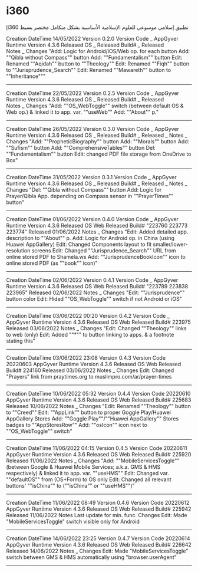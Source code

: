 # i360
إi360 تطبيق إسلامي موسوعي للعلوم الإسلامية الأساسية بشكل متكامل مختصر بسيط

Creation DateTime	14/05/2022
Version	0.2.0
Version Code	_
AppGyver Runtime Version	4.3.6
Released OS	_
Released Build#	_
Released	
Notes	_
Changes	"Add: Logic for Android/iOS/Web op. for each button
Add: ""Qibla without Compass"" button
Add: ""Fundamentalism"" button
Edit: Renamed ""Aqidah"" button to ""Theology""
Edit: Renamed ""Fiqh"" button to ""Jurisprudence_Search""
Edit: Renamed ""Mawareth"" button to ""Inheritance"""
___

Creation DateTime	22/05/2022
Version	0.2.5
Version Code	_
AppGyver Runtime Version	4.3.6
Released OS	_
Released Build#	_
Released	
Notes	_
Changes	"Add: ""OS_WebToggle"" switch (between default OS & Web op.) & linked it to app. var. ""useWeb""
Add: ""About"" p."
___
Creation DateTime	26/05/2022
Version	0.3.0
Version Code	_
AppGyver Runtime Version	4.3.6
Released OS	_
Released Build#	_
Released	_
Notes	_
Changes	"Add: ""PropheticBiography"" button
Add: ""Morals"" button
Add: ""Sufism"" button
Add: ""ComprehensiveTables"" button
Del: ""Fundamentalism"" button
Edit: changed PDF file storage from OneDrive to Box"
___
Creation DateTime	31/05/2022
Version	0.3.1
Version Code	_
AppGyver Runtime Version	4.3.6
Released OS	_
Released Build#	_
Released	_
Notes	_
Changes	"Del: ""Qibla without Compass"" button
Add: Logic for Prayer/Qibla App. depending on Compass sensor in ""PrayerTimes"" button"
___
Creation DateTime	01/06/2022
Version	0.4.0
Version Code	_
AppGyver Runtime Version	4.3.6
Released OS	Web
Released Build#	"223760 223773 223774"
Released	01/06/2022
Notes	_
Changes	"Edit: Added detailed app. description to ""About"" p.
Add: Logic for Android op. in China (using Huawei AppGallery)
Edit: Changed Components layout to fit smaller/lower-resolution screens
Edit: Changed ""Jurisprudence_Search"" URL from online stored PDF to Shamela.ws
Add: ""JurisprudenceBookIcon"" icon to online stored PDF (as ""book"" icon)"
___
Creation DateTime	02/06/2022
Version	0.4.1
Version Code	_
AppGyver Runtime Version	4.3.6
Released OS	Web
Released Build#	"223789 223838 223965"
Released	02/06/2022
Notes	_
Changes	"Edit: ""Jurisprudence"" button color
Edit: Hided ""OS_WebToggle"" switch if not Android or iOS"
___
Creation DateTime	03/06/2022 00:20
Version	0.4.2
Version Code	_
AppGyver Runtime Version	4.3.6
Released OS	Web
Released Build#	223975
Released	03/06/2022
Notes	_
Changes	"Edit: Changed ""Theology"" links to web (only)
Edit: Added ""*"" to button linking to apps. & a footnote stating this"
___
Creation DateTime	03/06/2022 23:08
Version	0.4.3
Version Code	20220603
AppGyver Runtime Version	4.3.6
Released OS	Web
Released Build#	224160
Released	03/06/2022
Notes	_
Changes	Edit: Changed "Prayers" link from praytimes.org to muslimpro.com/ar/prayer-times
___
Creation DateTime	10/06/2022 05:32
Version	0.4.4
Version Code	20220610
AppGyver Runtime Version	4.3.6
Released OS	Web
Released Build#	225683
Released	10/06/2022
Notes	_
Changes	"Edit: Renamed ""Theology"" button to ""Creed""
Edit: ""AppLink"" button to proper Goggle Play/Huawei AppGallery Stores
Add: ""Goggle Play""/""Huawei AppGallery"" Stores badges to ""AppStoresRow""
Add: ""osIcon"" icon next to ""OS_WebToggle"" switch"
___
Creation DateTime	11/06/2022 04:15
Version	0.4.5
Version Code	20220611
AppGyver Runtime Version	4.3.6
Released OS	Web
Released Build#	225920
Released	11/06/2022
Notes	_
Changes	"Add: ""MobileServicesToggle"" (between Google & Huawei Mobile Services; a.k.a. GMS & HMS respectively) & linked it to app. var. ""useHMS""
Edit: Changed var. ""defaultOS"" from (OS+Form) to OS only
Edit: Changed all relevant buttons' ""isChina"" to (""isChina"" or ""useHMS"")"
___
Creation DateTime	11/06/2022 08:49
Version	0.4.6
Version Code	20220612
AppGyver Runtime Version	4.3.6
Released OS	Web
Released Build#	225942
Released	11/06/2022
Notes	Last update for min. func.
Changes	Edit: Made "MobileServicesToggle" switch visible only for Android
___
Creation DateTime	14/06/2022 23:25
Version	0.4.7
Version Code	20220614
AppGyver Runtime Version	4.3.6
Released OS	Web
Released Build#	226642
Released	14/06/2022
Notes	_
Changes	Edit: Made "MobileServicesToggle" switch between GMS & HMS automatically using "browser.userAgent"
___
